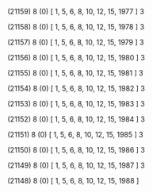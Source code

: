 (21159) 8 (0) [ 1, 5, 6, 8, 10, 12, 15, 1977 ] 3 


(21158) 8 (0) [ 1, 5, 6, 8, 10, 12, 15, 1978 ] 3 


(21157) 8 (0) [ 1, 5, 6, 8, 10, 12, 15, 1979 ] 3 


(21156) 8 (0) [ 1, 5, 6, 8, 10, 12, 15, 1980 ] 3 


(21155) 8 (0) [ 1, 5, 6, 8, 10, 12, 15, 1981 ] 3 


(21154) 8 (0) [ 1, 5, 6, 8, 10, 12, 15, 1982 ] 3 


(21153) 8 (0) [ 1, 5, 6, 8, 10, 12, 15, 1983 ] 3 


(21152) 8 (0) [ 1, 5, 6, 8, 10, 12, 15, 1984 ] 3 


(21151) 8 (0) [ 1, 5, 6, 8, 10, 12, 15, 1985 ] 3 


(21150) 8 (0) [ 1, 5, 6, 8, 10, 12, 15, 1986 ] 3 


(21149) 8 (0) [ 1, 5, 6, 8, 10, 12, 15, 1987 ] 3 


(21148) 8 (0) [ 1, 5, 6, 8, 10, 12, 15, 1988 ]  

